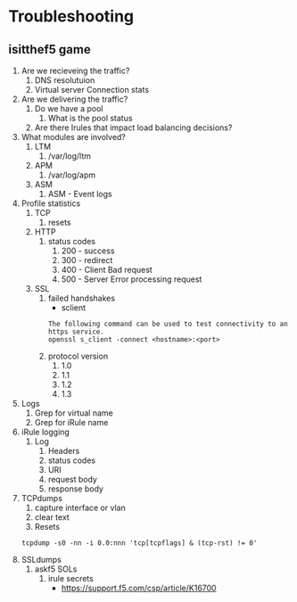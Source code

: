 # Troubleshooting
## isitthef5 game
1. Are we recieveing the traffic?
    1. DNS resolutuion
    2. Virtual server Connection stats
2. Are we delivering the traffic?
    1. Do we have a pool
        1. What is the pool status
    2. Are there Irules that impact load balancing decisions?
3. What modules are involved?
    1. LTM
        1. /var/log/ltm
    2. APM
        1. /var/log/apm
    3. ASM
        1. ASM - Event logs
4. Profile statistics
    1. TCP
        1. resets
    2. HTTP
        1. status codes
            1. 200 - success
            2. 300 - redirect
            3. 400 - Client Bad request
            4. 500 - Server Error processing request
    3. SSL 
        1. failed handshakes
            - sclient 
            ```Testing HTTPS Services Using "openssl s_client -connect" Command
            The following command can be used to test connectivity to an https service.
            openssl s_client -connect <hostname>:<port>
            ``` 
        2. protocol version
            1. 1.0
            2. 1.1
            3. 1.2 
            4. 1.3
5. Logs
    1. Grep for virtual name
    2. Grep for iRule name
6. iRule logging
    1. Log 
        1. Headers
        2. status codes
        3. URI
        4. request body
        5. response body
7. TCPdumps
    1. capture interface or vlan
    2. clear text
    3. Resets
    ```
    tcpdump -s0 -nn -i 0.0:nnn 'tcp[tcpflags] & (tcp-rst) != 0'
    ```
8. SSLdumps
    1. askf5 SOLs
        1. irule secrets 
            - https://support.f5.com/csp/article/K16700
